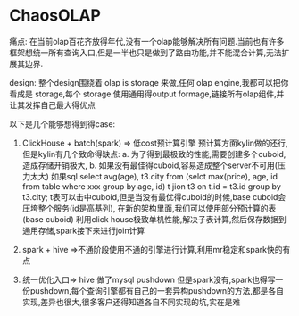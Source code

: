 # ChaosOLAP
痛点: 在当前olap百花齐放得年代,没有一个olap能够解决所有问题.当前也有许多框架想统一所有查询入口,但是一半也只是做到了路由功能,并不能混合计算,无法扩展其边界.

design: 
整个design围绕着 olap is storage 来做,任何 olap engine,我都可以把你看成是 storage,每个 storage 使用通用得output formage,链接所有olap组件,并让其发挥自己最大得优点


以下是几个能够想得到得case:
1. ClickHouse + batch(spark)  => 低cost预计算引擎 
预计算方面kylin做的还行,但是kylin有几个致命得缺点:
  a. 为了得到最极致的性能,需要创建多个cuboid,造成存储开销极大,
  b. 如果没有最佳得cuboid,容易造成整个server不可用(压力太大)
如果sql select avg(age), t3.city from (selct max(price), age, id from table where xxx group by age, id) t jion  t3 on t.id = t3.id group by t3.city;
t表可以击中cuboid,但是当没有最优得cuboid的时候,base cuboid会压垮整个服务(id是高基列), 在新的架构里面,我们可以使用部分预计算的表(base cuboid) 利用click house极致单机性能,解决子表计算,然后保存数据到通用存储,spark接下来进行join计算


2. spark + hive =>不通阶段使用不通的引擎进行计算,利用mr稳定和spark快的有点

3. 统一优化入口=> hive 做了mysql pushdown 但是spark没有,spark也得写一份pushdown,每个查询引擎都有自己的一套异构pushdown的方法,都是各自实现,差异也很大,很多客户还得知道各自不同实现的坑,实在是难


